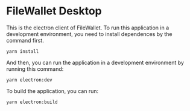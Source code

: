 # FileWallet Desktop

This is the electron client of FileWallet. To run this application in a development environment, you need to install dependences by the command first.

`yarn install`

And then, you can run the application in a development environment by running this command:

`yarn electron:dev`

To build the application, you can run:

`yarn electron:build`
